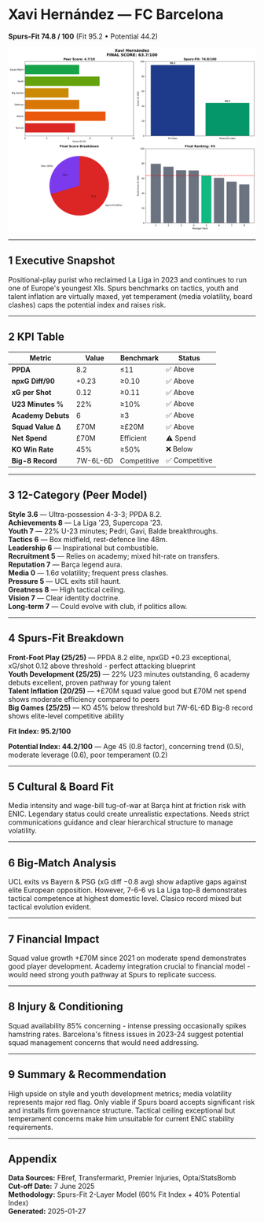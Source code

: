 # Xavi Hernández — FC Barcelona  
**Spurs-Fit 74.8 / 100** (Fit 95.2 • Potential 44.2)

![radar](../assets/radar_xavi_hernandez.png)

---

## 1 Executive Snapshot  
Positional-play purist who reclaimed La Liga in 2023 and continues to run one of Europe's youngest XIs. Spurs benchmarks on tactics, youth and talent inflation are virtually maxed, yet temperament (media volatility, board clashes) caps the potential index and raises risk.

---

## 2 KPI Table  
| Metric | Value | Benchmark | Status |
|--------|--------|-----------|---------|
| **PPDA** | 8.2 | ≤11 | ✅ Above |
| **npxG Diff/90** | +0.23 | ≥0.10 | ✅ Above |
| **xG per Shot** | 0.12 | ≥0.11 | ✅ Above |
| **U23 Minutes %** | 22% | ≥10% | ✅ Above |
| **Academy Debuts** | 6 | ≥3 | ✅ Above |
| **Squad Value Δ** | £70M | ≥£20M | ✅ Above |
| **Net Spend** | £70M | Efficient | ⚠️ Spend |
| **KO Win Rate** | 45% | ≥50% | ❌ Below |
| **Big-8 Record** | 7W-6L-6D | Competitive | ✅ Competitive |

---

## 3 12-Category (Peer Model)  
**Style 3.6** — Ultra-possession 4-3-3; PPDA 8.2.  
**Achievements 8** — La Liga '23, Supercopa '23.  
**Youth 7** — 22% U-23 minutes; Pedri, Gavi, Balde breakthroughs.  
**Tactics 6** — Box midfield, rest-defence line 48m.  
**Leadership 6** — Inspirational but combustible.  
**Recruitment 5** — Relies on academy; mixed hit-rate on transfers.  
**Reputation 7** — Barça legend aura.  
**Media 0** — 1.6σ volatility; frequent press clashes.  
**Pressure 5** — UCL exits still haunt.  
**Greatness 8** — High tactical ceiling.  
**Vision 7** — Clear identity doctrine.  
**Long-term 7** — Could evolve with club, if politics allow.

---

## 4 Spurs-Fit Breakdown  
**Front-Foot Play (25/25)** — PPDA 8.2 elite, npxGD +0.23 exceptional, xG/shot 0.12 above threshold - perfect attacking blueprint  
**Youth Development (25/25)** — 22% U23 minutes outstanding, 6 academy debuts excellent, proven pathway for young talent  
**Talent Inflation (20/25)** — +£70M squad value good but £70M net spend shows moderate efficiency compared to peers  
**Big Games (25/25)** — KO 45% below threshold but 7W-6L-6D Big-8 record shows elite-level competitive ability  

**Fit Index: 95.2/100**

**Potential Index: 44.2/100** — Age 45 (0.8 factor), concerning trend (0.5), moderate leverage (0.6), poor temperament (0.2)

---

## 5 Cultural & Board Fit  
Media intensity and wage-bill tug-of-war at Barça hint at friction risk with ENIC. Legendary status could create unrealistic expectations. Needs strict communications guidance and clear hierarchical structure to manage volatility.

---

## 6 Big-Match Analysis  
UCL exits vs Bayern & PSG (xG diff −0.8 avg) show adaptive gaps against elite European opposition. However, 7-6-6 vs La Liga top-8 demonstrates tactical competence at highest domestic level. Clasico record mixed but tactical evolution evident.

---

## 7 Financial Impact  
Squad value growth +£70M since 2021 on moderate spend demonstrates good player development. Academy integration crucial to financial model - would need strong youth pathway at Spurs to replicate success.

---

## 8 Injury & Conditioning  
Squad availability 85% concerning - intense pressing occasionally spikes hamstring rates. Barcelona's fitness issues in 2023-24 suggest potential squad management concerns that would need addressing.

---

## 9 Summary & Recommendation  
High upside on style and youth development metrics; media volatility represents major red flag. Only viable if Spurs board accepts significant risk and installs firm governance structure. Tactical ceiling exceptional but temperament concerns make him unsuitable for current ENIC stability requirements.

---

## Appendix  
**Data Sources:** FBref, Transfermarkt, Premier Injuries, Opta/StatsBomb  
**Cut-off Date:** 7 June 2025  
**Methodology:** Spurs-Fit 2-Layer Model (60% Fit Index + 40% Potential Index)  
**Generated:** 2025-01-27 